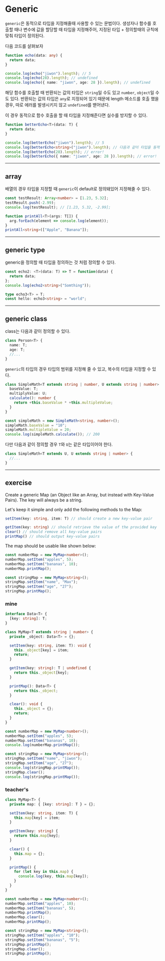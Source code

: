 # Generic

`generic`은 동적으로 타입을 지정해줄때 사용할 수 있는 문법이다. 생성자나 함수를 호출할 때나 변수에 값을 할당할 때 타입을 지정해주어, 지정된 타입 + 정의할때의 규칙에 맞춰 타입이 정의된다.

다음 코드를 살펴보자

```ts
function echo(data: any) {
  return data;
}

console.log(echo("jiwon").length); // 5
console.log(echo(28).length); // undefined
console.log(echo({ name: "jiwon", age: 28 }).length); // undefined
```

해당 함수를 호출할 때 반환되는 값의 타입은 `string`일 수도 있고 `number`, `object`일 수도 있다. 반환되는 값의 타입은 `any`로 지정되어 있기 때문에 length 메소드를 호출 했을 경우, 따로 에러를 발생시키지 않고 `undefined`를 밷어낸다.

이 경우 동적으로 함수 호출을 할 때 타입을 지정해준다면 실수를 방지할 수 있다.

```ts
function betterEcho<T>(data: T) {
  return data;
}

console.log(betterEcho("jiwon").length); // 5
console.log(betterEcho<string>("jiwon").length); // 다음과 같이 타입을 동적으로 지정해주어 사용한다.
console.log(betterEcho(28).length); // error!
console.log(betterEcho({ name: "jiwon", age: 28 }).length); // error!
```

---

## array

배열의 경우 타입을 지정할 때 `generic`이 default로 정의돼있어 지정해줄 수 있다.

```ts
const testResult: Array<number> = [1.23, 5.32];
testResult.push(-2.99);
console.log(testResult); // [1.23, 5.32, -2.99];

function printAll<T>(args: T[]) {
  arg.forEach(element => console.log(element));
}
printAll<string>(["Apple", "Banana"]);
```

---

## generic type

generic을 정의할 때 타입을 정의하는 것 처럼 정의할 수 있다.

```ts
const echo2: <T>(data: T) => T = function(data) {
  return data;
};
console.log(echo2<string>("Somthing"));

type echo3<T> = T;
const hello: echo3<string> = "world";
```

---

## generic class

class는 다음과 같이 정의할 수 있다.

```ts
class Person<T> {
  name: T;
  age: T;
  //...
}
```

`generic`의 타입의 경우 타입의 범위를 지정해 줄 수 있고, 복수의 타입을 지정할 수 있다.

```ts
class SimpleMath<T extends string | number, U extends string | number> {
  baseValue: T;
  multiplyValue: U;
  calculate(): number {
    return +this.baseValue * +this.multipleValue;
  }
}

const simpleMath = new SimpleMath<string, number>();
simpleMath.baseValue = "10";
simpleMath.multipleValue = 20;
console.log(simpleMath.calculate()); // 200
```

다만 다음과 같이 정의할 경우 `T`와 `U`는 같은 타입이어야 한다.

```ts
class SimpleMath<T extends U, U extends string | number> {
  //...
}
```

---

## exercise

Create a generic Map (an Object like an Array, but instead with Key-Value Pairs). The key will always be a string.

Let's keep it simple and only add the following methods to the Map:

```ts
setItem(key: string, item: T) // should create a new key-value pair

getItem(key: string) // should retrieve the value of the provided key
clear() // should remove all key-value pairs
printMap() // should output key-value pairs
```

The map should be usable like shown below:

```ts
const numberMap = new MyMap<number>();
numberMap.setItem("apples", 5);
numberMap.setItem("bananas", 10);
numberMap.printMap();

const stringMap = new MyMap<string>();
stringMap.setItem("name", "Max");
stringMap.setItem("age", "27");
stringMap.printMap();
```

### mine

```ts
interface Data<T> {
  [key: string]: T;
}

class MyMap<T extends string | number> {
  private _object: Data<T> = {};

  setItem(key: string, item: T): void {
    this._object[key] = item;
    return;
  }

  getItem(key: string): T | undefined {
    return this._object[key];
  }

  printMap(): Data<T> {
    return this._object;
  }

  clear(): void {
    this._object = {};
    return;
  }
}

const numberMap = new MyMap<number>();
numberMap.setItem("apples", 5);
numberMap.setItem("bananas", 10);
console.log(numberMap.printMap());

const stringMap = new MyMap<string>();
stringMap.setItem("name", "jiwon");
stringMap.setItem("age", "27");
console.log(stringMap.printMap());
stringMap.clear();
console.log(stringMap.printMap());
```

### teacher's

```ts
class MyMap<T> {
  private map: { [key: string]: T } = {};

  setItem(key: string, item: T) {
    this.map[key] = item;
  }

  getItem(key: string) {
    return this.map[key];
  }

  clear() {
    this.map = {};
  }

  printMap() {
    for (let key in this.map) {
      console.log(key, this.map[key]);
    }
  }
}

const numberMap = new MyMap<number>();
numberMap.setItem("apples", 10);
numberMap.setItem("bananas", 5);
numberMap.printMap();
numberMap.clear();
numberMap.printMap();

const stringMap = new MyMap<string>();
stringMap.setItem("apples", "10");
stringMap.setItem("bananas", "5");
stringMap.printMap();
stringMap.clear();
stringMap.printMap();
```
